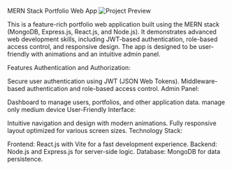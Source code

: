 MERN Stack Portfolio Web App
![Project Preview]()

This is a feature-rich portfolio web application built using the MERN stack (MongoDB, Express.js, React.js, and Node.js). It demonstrates advanced web development skills, including JWT-based authentication, role-based access control, and responsive design. The app is designed to be user-friendly with animations and an intuitive admin panel.

Features
Authentication and Authorization:

Secure user authentication using JWT (JSON Web Tokens).
Middleware-based authentication and role-based access control.
Admin Panel:

Dashboard to manage users, portfolios, and other application data.
manage only medium device
User-Friendly Interface:

Intuitive navigation and design with modern animations.
Fully responsive layout optimized for various screen sizes.
Technology Stack:

Frontend: React.js with Vite for a fast development experience.
Backend: Node.js and Express.js for server-side logic.
Database: MongoDB for data persistence.
